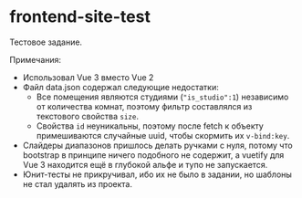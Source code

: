 # frontend-site-test
Тестовое задание.

Примечания:

* Использовал Vue 3 вместо Vue 2
* Файл data.json содержал следующие недостатки:
  * Все помещения являются студиями (``"is_studio":1``) независимо от количества комнат, поэтому фильтр составлялся из текстового свойства ``size``.
  * Свойства ``id`` неуникальны, поэтому после fetch к объекту примешиваются случайные uuid, чтобы скормить их ``v-bind:key``.
* Слайдеры диапазонов пришлось делать ручками с нуля, потому что bootstrap в принципе ничего подобного не содержит, а vuetify для Vue 3 находится ещё в глубокой альфе и тупо не запускается.
* Юнит-тесты не прикручивал, ибо их не было в задании, но шаблоны не стал удалять из проекта.
